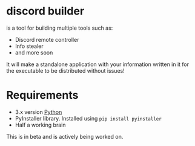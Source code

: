 # discord builder
is a tool for building multiple tools such as:
- Discord remote controller
- Info stealer
- and more soon

It will make a standalone application with your information written in it for the executable to be distributed without issues!

# Requirements

- 3.x version [Python](https://www.python.org/downloads/)
- PyInstaller library. Installed using
```pip install pyinstaller```
- Half a working brain

This is in beta and is actively being worked on.
